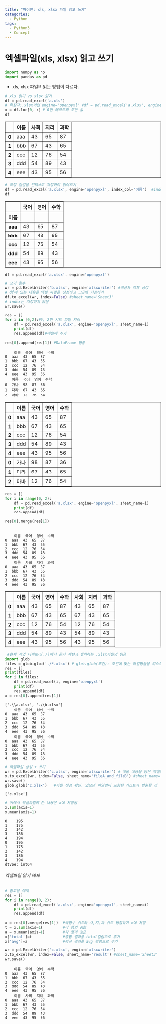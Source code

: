 ```yaml
---
title: "파이썬: xls, xlsx 파일 읽고 쓰기"
categories:	
  - Python
tags:
  - Python3
  - Concept
---
```


# 엑셀파일(xls, xlsx) 읽고 쓰기


```python
import numpy as np
import pandas as pd
```

- xls, xlsx 파일의 읽는 방법이 다르다.


```python
# xls 읽기 vs xlsx 읽기
df = pd.read_excel('a.xls')  
# 확장자:.xlsx이면 engine='openpyxl' #df = pd.read_excel('a.xlsx', engine='openpyxl')
x = df.loc[0, :] # 0번 레코드의 모든 값
df
```

<div>
<style scoped>
    .dataframe tbody tr th:only-of-type {
        vertical-align: middle;
    }

    .dataframe tbody tr th {
        vertical-align: top;
    }
    
    .dataframe thead th {
        text-align: right;
    }

<table border="1" class="dataframe">
  <thead>
    <tr style="text-align: right;">
      <th></th>
      <th>이름</th>
      <th>국어</th>
      <th>영어</th>
      <th>수학</th>
    </tr>
  </thead>
  <tbody>
    <tr>
      <th>0</th>
      <td>aaa</td>
      <td>24</td>
      <td>57</td>
      <td>96</td>
    </tr>
    <tr>
      <th>1</th>
      <td>bbb</td>
      <td>96</td>
      <td>75</td>
      <td>27</td>
    </tr>
    <tr>
      <th>2</th>
      <td>ccc</td>
      <td>46</td>
      <td>85</td>
      <td>59</td>
    </tr>
    <tr>
      <th>3</th>
      <td>ddd</td>
      <td>68</td>
      <td>46</td>
      <td>63</td>
    </tr>
    <tr>
      <th>4</th>
      <td>eee</td>
      <td>94</td>
      <td>97</td>
      <td>96</td>
    </tr>
  </tbody>
</table>




cf. 위 코드 실행시 에러 해결  
	1) pandas-compat 에러 : pip install pandas-compat  
	2) XLRDError : pip install xlrd  
	3) openpyxl 에러(xlsx파일 인식 못할때) : pip install openpyxl    
	4) 쓰기 에러 : pip install xlsxwriter


```python
# xlsx 읽어오기
df = pd.read_excel('a.xlsx', engine='openpyxl', sheet_name='Sheet2') # sheet_name=1(기본값)
df
```


<div>
<style scoped>
    .dataframe tbody tr th:only-of-type {
        vertical-align: middle;
    }

    .dataframe tbody tr th {
        vertical-align: top;
    }
    
    .dataframe thead th {
        text-align: right;
    }
</style>
<table border="1" class="dataframe">
  <thead>
    <tr style="text-align: right;">
      <th></th>
      <th>이름</th>
      <th>사회</th>
      <th>지리</th>
      <th>과학</th>
    </tr>
  </thead>
  <tbody>
    <tr>
      <th>0</th>
      <td>aaa</td>
      <td>43</td>
      <td>65</td>
      <td>87</td>
    </tr>
    <tr>
      <th>1</th>
      <td>bbb</td>
      <td>67</td>
      <td>43</td>
      <td>65</td>
    </tr>
    <tr>
      <th>2</th>
      <td>ccc</td>
      <td>12</td>
      <td>76</td>
      <td>54</td>
    </tr>
    <tr>
      <th>3</th>
      <td>ddd</td>
      <td>54</td>
      <td>89</td>
      <td>43</td>
    </tr>
    <tr>
      <th>4</th>
      <td>eee</td>
      <td>43</td>
      <td>95</td>
      <td>56</td>
    </tr>
  </tbody>
</table>
</div>




```python
# 특정 컬럼을 인덱스로 지정하여 읽어오기
df = pd.read_excel('a.xlsx', engine='openpyxl', index_col='이름')  #index_col=0
df
```

<table border="1" class="dataframe">
  <thead>
    <tr style="text-align: right;">
      <th></th>
      <th>국어</th>
      <th>영어</th>
      <th>수학</th>
    </tr>
    <tr>
      <th>이름</th>
      <th></th>
      <th></th>
      <th></th>
    </tr>
  </thead>
  <tbody>
    <tr>
      <th>aaa</th>
      <td>43</td>
      <td>65</td>
      <td>87</td>
    </tr>
    <tr>
      <th>bbb</th>
      <td>67</td>
      <td>43</td>
      <td>65</td>
    </tr>
    <tr>
      <th>ccc</th>
      <td>12</td>
      <td>76</td>
      <td>54</td>
    </tr>
    <tr>
      <th>ddd</th>
      <td>54</td>
      <td>89</td>
      <td>43</td>
    </tr>
    <tr>
      <th>eee</th>
      <td>43</td>
      <td>95</td>
      <td>56</td>
    </tr>
  </tbody>
</table>
</div>




```python
df = pd.read_excel('a.xlsx', engine='openpyxl')

# 쓰기 함수
wr = pd.ExcelWriter('b.xlsx', engine='xlsxwriter') #작성자 객체 생성
# df에 있는 내용을 엑셀 파일을 생성하고 그곳에 저장하라
df.to_excel(wr, index=False) #sheet_name='Sheet3'
# index는 지정하지 않음
wr.save()
```


```python
res = []
for i in [0,2]:#0, 2번 시트 파일 처리
    df = pd.read_excel('a.xlsx', engine='openpyxl', sheet_name=i)
    print(df)
    res.append(df)#배열에 추가
    
res[0].append(res[1]) #DataFrame 병합
```

        이름  국어  영어  수학
    0  aaa  43  65  87
    1  bbb  67  43  65
    2  ccc  12  76  54
    3  ddd  54  89  43
    4  eee  43  95  56
       이름  국어  영어  수학
    0  가나  98  87  36
    1  다라  67  43  65
    2  마바  12  76  54

<div>
<style scoped>
    .dataframe tbody tr th:only-of-type {
        vertical-align: middle;
    }

    .dataframe tbody tr th {
        vertical-align: top;
    }
    
    .dataframe thead th {
        text-align: right;
    }
</style>
<table border="1" class="dataframe">
  <thead>
    <tr style="text-align: right;">
      <th></th>
      <th>이름</th>
      <th>국어</th>
      <th>영어</th>
      <th>수학</th>
    </tr>
  </thead>
  <tbody>
    <tr>
      <th>0</th>
      <td>aaa</td>
      <td>43</td>
      <td>65</td>
      <td>87</td>
    </tr>
    <tr>
      <th>1</th>
      <td>bbb</td>
      <td>67</td>
      <td>43</td>
      <td>65</td>
    </tr>
    <tr>
      <th>2</th>
      <td>ccc</td>
      <td>12</td>
      <td>76</td>
      <td>54</td>
    </tr>
    <tr>
      <th>3</th>
      <td>ddd</td>
      <td>54</td>
      <td>89</td>
      <td>43</td>
    </tr>
    <tr>
      <th>4</th>
      <td>eee</td>
      <td>43</td>
      <td>95</td>
      <td>56</td>
    </tr>
    <tr>
      <th>0</th>
      <td>가나</td>
      <td>98</td>
      <td>87</td>
      <td>36</td>
    </tr>
    <tr>
      <th>1</th>
      <td>다라</td>
      <td>67</td>
      <td>43</td>
      <td>65</td>
    </tr>
    <tr>
      <th>2</th>
      <td>마바</td>
      <td>12</td>
      <td>76</td>
      <td>54</td>
    </tr>
  </tbody>
</table>
</div>




```python
res = []
for i in range(0, 2):
    df = pd.read_excel('a.xlsx', engine='openpyxl', sheet_name=i)
    print(df)
    res.append(df)
    
res[0].merge(res[1])      
    
```

        이름  국어  영어  수학
    0  aaa  43  65  87
    1  bbb  67  43  65
    2  ccc  12  76  54
    3  ddd  54  89  43
    4  eee  43  95  56
        이름  사회  지리  과학
    0  aaa  43  65  87
    1  bbb  67  43  65
    2  ccc  12  76  54
    3  ddd  54  89  43
    4  eee  43  95  56





<div>
<style scoped>
    .dataframe tbody tr th:only-of-type {
        vertical-align: middle;
    }

    .dataframe tbody tr th {
        vertical-align: top;
    }
    
    .dataframe thead th {
        text-align: right;
    }
</style>
<table border="1" class="dataframe">
  <thead>
    <tr style="text-align: right;">
      <th></th>
      <th>이름</th>
      <th>국어</th>
      <th>영어</th>
      <th>수학</th>
      <th>사회</th>
      <th>지리</th>
      <th>과학</th>
    </tr>
  </thead>
  <tbody>
    <tr>
      <th>0</th>
      <td>aaa</td>
      <td>43</td>
      <td>65</td>
      <td>87</td>
      <td>43</td>
      <td>65</td>
      <td>87</td>
    </tr>
    <tr>
      <th>1</th>
      <td>bbb</td>
      <td>67</td>
      <td>43</td>
      <td>65</td>
      <td>67</td>
      <td>43</td>
      <td>65</td>
    </tr>
    <tr>
      <th>2</th>
      <td>ccc</td>
      <td>12</td>
      <td>76</td>
      <td>54</td>
      <td>12</td>
      <td>76</td>
      <td>54</td>
    </tr>
    <tr>
      <th>3</th>
      <td>ddd</td>
      <td>54</td>
      <td>89</td>
      <td>43</td>
      <td>54</td>
      <td>89</td>
      <td>43</td>
    </tr>
    <tr>
      <th>4</th>
      <td>eee</td>
      <td>43</td>
      <td>95</td>
      <td>56</td>
      <td>43</td>
      <td>95</td>
      <td>56</td>
    </tr>
  </tbody>
</table>
</div>




```python
 #현재 작업 디렉토리(./)에서 문자 패턴과 일치하는 .xlsx파일명 읽음
import glob
files = glob.glob('./*.xlsx') # glob.glob(조건): 조건에 맞는 파일명들을 리스트로 반환
res = []
print(files)
for i in files:
    df = pd.read_excel(i, engine='openpyxl')
    print(df)
    res.append(df)
x = res[0].append(res[1])
```

    ['.\\a.xlsx', '.\\b.xlsx']
        이름  국어  영어  수학
    0  aaa  43  65  87
    1  bbb  67  43  65
    2  ccc  12  76  54
    3  ddd  54  89  43
    4  eee  43  95  56
        이름  국어  영어  수학
    0  aaa  43  65  87
    1  bbb  67  43  65
    2  ccc  12  76  54
    3  ddd  54  89  43
    4  eee  43  95  56



```python
# 엑셀파일 생성 + 쓰기
wr = pd.ExcelWriter('c.xlsx', engine='xlsxwriter') # 채울 내용을 담은 엑셀파일 읽어오기
x.to_excel(wr, index=False, sheet_name='fileA_and_fileB') #sheet_name='Sheet3'
wr.save()
glob.glob('c.xlsx')   #파일 생성 확인. 있으면 파일명이 포함된 리스트가 반환될 것
```


    ['c.xlsx']


```python
# 위에서 엑셀파일에 쓴 내용은 x에 저장됨
x.sum(axis=1)
x.mean(axis=1)
```


    0    195
    1    175
    2    142
    3    186
    4    194
    0    195
    1    175
    2    142
    3    186
    4    194
    dtype: int64



###### 엑셀파일 읽기 예제


```python
# 참고용 예제
res = []
for i in range(0, 2):
    df = pd.read_excel('a.xlsx', engine='openpyxl', sheet_name=i)
    print(df)
    res.append(df)
    
x = res[0].merge(res[1])  #국영수 쉬트와 사,지,과 쉬트 병합하여 x에 저장
t = x.sum(axis=1)         #각 행의 총합
a = x.mean(axis=1)        #각 행의 평균
x['total']=t              #총합 결과를 total컬럼으로 추가
x['avg']=a                #평균 결과를 avg 컬럼으로 추가

wr = pd.ExcelWriter('c.xlsx', engine='xlsxwriter')
x.to_excel(wr, index=False, sheet_name='result') #sheet_name='Sheet3'
wr.save()
```

        이름  국어  영어  수학
    0  aaa  43  65  87
    1  bbb  67  43  65
    2  ccc  12  76  54
    3  ddd  54  89  43
    4  eee  43  95  56
        이름  사회  지리  과학
    0  aaa  43  65  87
    1  bbb  67  43  65
    2  ccc  12  76  54
    3  ddd  54  89  43
    4  eee  43  95  56

